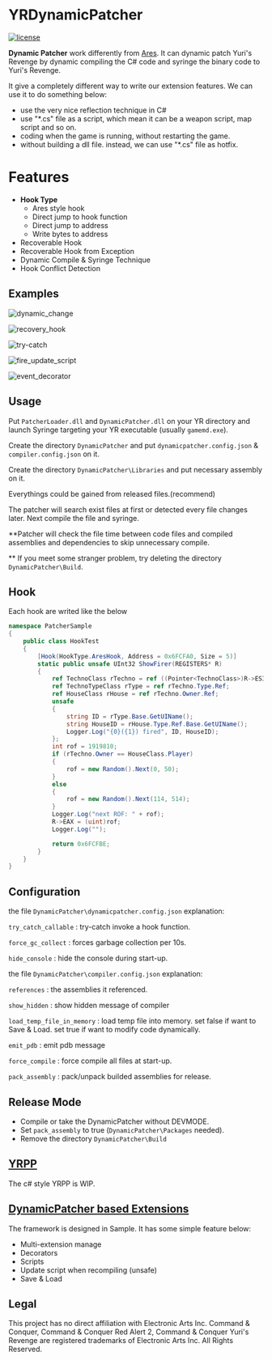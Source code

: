 
# YRDynamicPatcher

[![license](https://www.gnu.org/graphics/gplv3-or-later.png)](https://www.gnu.org/licenses/gpl-3.0.en.html)

**Dynamic Patcher** work differently from [Ares](https://github.com/Ares-Developers/Ares). It can dynamic patch Yuri's Revenge by dynamic compiling the C# code and syringe the binary code to Yuri's Revenge.

It give a completely different way to write our extension features.
We can use it to do something below:
- use the very nice reflection technique in C#
- use "\*.cs" file as a script, which mean it can be a weapon script, map script and so on.
- coding when the game is running, without restarting the game.
- without building a dll file. instead, we can use "\*.cs" file as hotfix.

**Features**
============
- **Hook Type**
  - Ares style hook
  - Direct jump to hook function
  - Direct jump to address
  - Write bytes to address
- Recoverable Hook
- Recoverable Hook from Exception
- Dynamic Compile & Syringe Technique
- Hook Conflict Detection


Examples
--------

![dynamic_change](Sample/dynamic_change.gif)

![recovery_hook](Sample/recovery_hook.gif)

![try-catch](Sample/try-catch.gif)

![fire_update_script](Sample/fire_update_script.gif)

![event_decorator](Sample/event_decorator.gif)

Usage
--------
Put `PatcherLoader.dll` and `DynamicPatcher.dll` on your YR directory and launch Syringe targeting your YR executable (usually `gamemd.exe`).

Create the directory `DynamicPatcher` and put `dynamicpatcher.config.json` & `compiler.config.json` on it.

Create the directory `DynamicPatcher\Libraries` and put necessary assembly on it.

Everythings could be gained from released files.(recommend)

The patcher will search exist files at first or detected every file changes later. Next compile the file and syringe.

**Patcher will check the file time between code files and compiled assemblies and dependencies to skip unnecessary compile.

** If you meet some stranger problem, try deleting the directory `DynamicPatcher\Build`.

Hook
--------
Each hook are writed like the below

``` csharp
namespace PatcherSample
{
    public class HookTest
    {
        [Hook(HookType.AresHook, Address = 0x6FCFA0, Size = 5)]
        static public unsafe UInt32 ShowFirer(REGISTERS* R)
        {
            ref TechnoClass rTechno = ref ((Pointer<TechnoClass>)R->ESI).Ref;
            ref TechnoTypeClass rType = ref rTechno.Type.Ref;
            ref HouseClass rHouse = ref rTechno.Owner.Ref;
            unsafe
            {
                string ID = rType.Base.GetUIName();
                string HouseID = rHouse.Type.Ref.Base.GetUIName();
                Logger.Log("{0}({1}) fired", ID, HouseID);
            };
            int rof = 1919810;
            if (rTechno.Owner == HouseClass.Player)
            {
                rof = new Random().Next(0, 50);
            }
            else
            {
                rof = new Random().Next(114, 514);
            }
            Logger.Log("next ROF: " + rof);
            R->EAX = (uint)rof;
            Logger.Log("");

            return 0x6FCFBE;
        }
    }
}
```

Configuration
--------
the file `DynamicPatcher\dynamicpatcher.config.json` explanation:

`try_catch_callable` : try-catch invoke a hook function.

`force_gc_collect` : forces garbage collection per 10s.

`hide_console` : hide the console during start-up.


the file `DynamicPatcher\compiler.config.json` explanation:

`references` : the assemblies it referenced.

`show_hidden` : show hidden message of compiler

`load_temp_file_in_memory` : load temp file into memory. set false if want to Save & Load. set true if want to modify code dynamically.

`emit_pdb` : emit pdb message

`force_compile` : force compile all files at start-up.

`pack_assembly` : pack/unpack builded assemblies for release.


Release Mode
--------
- Compile or take the DynamicPatcher without DEVMODE.
- Set `pack_assembly` to true (`DynamicPatcher\Packages` needed).
- Remove the directory `DynamicPatcher\Build`


[YRPP](https://github.com/Xkein/PatcherYRpp)
--------
The c# style YRPP is WIP.

[DynamicPatcher based Extensions](https://github.com/Xkein/PatcherExtension)
--------
The framework is designed in Sample.
It has some simple feature below:
- Multi-extension manage
- Decorators
- Scripts
- Update script when recompiling (unsafe)
- Save & Load

Legal
-----
This project has no direct affiliation with Electronic Arts Inc. Command & Conquer, Command & Conquer Red Alert 2, Command & Conquer Yuri's Revenge are registered trademarks of Electronic Arts Inc. All Rights Reserved.
